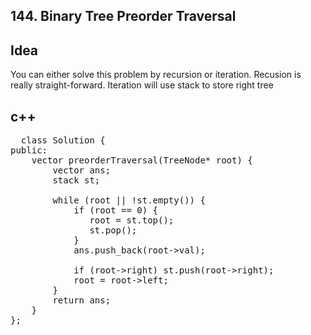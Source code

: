 ## 144. Binary Tree Preorder Traversal

## Idea
You can either solve this problem by recursion or iteration.
Recusion is really straight-forward.
Iteration will use stack to store right tree

## c++
<pre>
  class Solution {
public:
    vector<int> preorderTraversal(TreeNode* root) {
        vector<int> ans;
        stack<TreeNode*> st;

        while (root || !st.empty()) {
            if (root == 0) {
               root = st.top();
               st.pop();
            }
            ans.push_back(root->val);

            if (root->right) st.push(root->right);
            root = root->left;
        }
        return ans;
    }
};
</pre>
